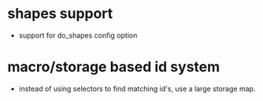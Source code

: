 
# shapes support
- support for do_shapes config option

# macro/storage based id system
- instead of using selectors to find matching id's, use a large storage map.